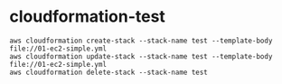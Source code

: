 # cloudformation-test

    aws cloudformation create-stack --stack-name test --template-body file://01-ec2-simple.yml
    aws cloudformation update-stack --stack-name test --template-body file://01-ec2-simple.yml
    aws cloudformation delete-stack --stack-name test
